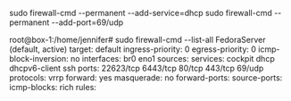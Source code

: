 sudo firewall-cmd --permanent --add-service=dhcp
sudo firewall-cmd --permanent --add-port=69/udp

root@box-1:/home/jennifer# sudo firewall-cmd --list-all
FedoraServer (default, active)
  target: default
  ingress-priority: 0
  egress-priority: 0
  icmp-block-inversion: no
  interfaces: br0 eno1
  sources: 
  services: cockpit dhcp dhcpv6-client ssh
  ports: 22623/tcp 6443/tcp 80/tcp 443/tcp 69/udp
  protocols: vrrp
  forward: yes
  masquerade: no
  forward-ports: 
  source-ports: 
  icmp-blocks: 
  rich rules: 